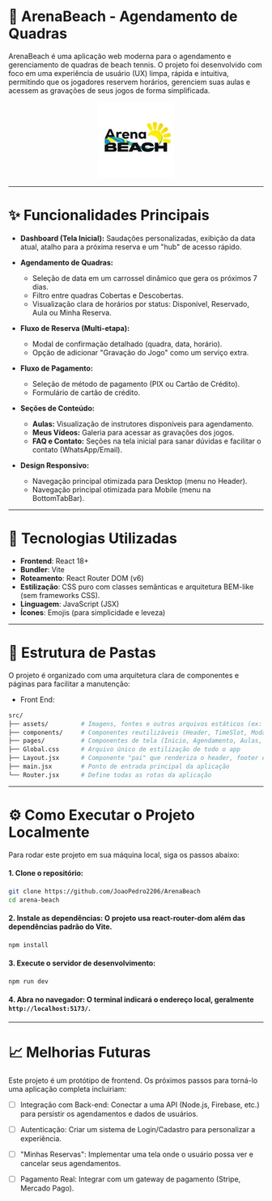 # 🎾 ArenaBeach - Agendamento de Quadras
ArenaBeach é uma aplicação web moderna para o agendamento e gerenciamento de quadras de beach tennis. O projeto foi desenvolvido com foco em uma experiência de usuário (UX) limpa, rápida e intuitiva, permitindo que os jogadores reservem horários, gerenciem suas aulas e acessem as gravações de seus jogos de forma simplificada.

<div align="center">

![Arena Beach](FrontEnd/src/assets/ArenaBeach.jpg)

</div>

---

# ✨ Funcionalidades Principais
- **Dashboard (Tela Inicial):** Saudações personalizadas, exibição da data atual, atalho para a próxima reserva e um "hub" de acesso rápido.

- **Agendamento de Quadras:**

    - Seleção de data em um carrossel dinâmico que gera os próximos 7 dias.
    - Filtro entre quadras Cobertas e Descobertas.
    - Visualização clara de horários por status: Disponível, Reservado, Aula ou Minha Reserva.

- **Fluxo de Reserva (Multi-etapa):**

    - Modal de confirmação detalhado (quadra, data, horário).
    - Opção de adicionar "Gravação do Jogo" como um serviço extra.

- **Fluxo de Pagamento:**

    - Seleção de método de pagamento (PIX ou Cartão de Crédito).
    - Formulário de cartão de crédito.

- **Seções de Conteúdo:**

    - **Aulas:** Visualização de instrutores disponíveis para agendamento.
    - **Meus Vídeos:** Galeria para acessar as gravações dos jogos.
    - **FAQ e Contato:** Seções na tela inicial para sanar dúvidas e facilitar o contato (WhatsApp/Email).

- **Design Responsivo:**

    - Navegação principal otimizada para Desktop (menu no Header).
    - Navegação principal otimizada para Mobile (menu na BottomTabBar).

---

# 🚀 Tecnologias Utilizadas
- **Frontend**: React 18+
- **Bundler**: Vite
- **Roteamento**: React Router DOM (v6)
- **Estilização**: CSS puro com classes semânticas e arquitetura BEM-like (sem frameworks CSS).
- **Linguagem**: JavaScript (JSX)
- **Ícones**: Emojis (para simplicidade e leveza)

---

# 📁 Estrutura de Pastas
O projeto é organizado com uma arquitetura clara de componentes e páginas para facilitar a manutenção:

- Front End:
```Bash
src/
├── assets/         # Imagens, fontes e outros arquivos estáticos (ex: logo)
├── components/     # Componentes reutilizáveis (Header, TimeSlot, Modais, etc.)
├── pages/          # Componentes de tela (Inicio, Agendamento, Aulas, etc.)
├── Global.css      # Arquivo único de estilização de todo o app
├── Layout.jsx      # Componente "pai" que renderiza o header, footer e rotas filhas
├── main.jsx        # Ponto de entrada principal da aplicação
└── Router.jsx      # Define todas as rotas da aplicação
```
---

# ⚙️ Como Executar o Projeto Localmente

Para rodar este projeto em sua máquina local, siga os passos abaixo:

#### 1. Clone o repositório:

```Bash
git clone https://github.com/JoaoPedro2206/ArenaBeach
cd arena-beach
```

#### 2. Instale as dependências: O projeto usa react-router-dom além das dependências padrão do Vite.

```Bash
npm install
```

#### 3. Execute o servidor de desenvolvimento:
```Bash
npm run dev
```

#### 4. Abra no navegador: O terminal indicará o endereço local, geralmente `http://localhost:5173/`.

---

# 📈 Melhorias Futuras
Este projeto é um protótipo de frontend. Os próximos passos para torná-lo uma aplicação completa incluiriam:

- [ ] Integração com Back-end: Conectar a uma API (Node.js, Firebase, etc.) para persistir os agendamentos e dados de usuários.

- [ ] Autenticação: Criar um sistema de Login/Cadastro para personalizar a experiência.

- [ ] "Minhas Reservas": Implementar uma tela onde o usuário possa ver e cancelar seus agendamentos.

- [ ] Pagamento Real: Integrar com um gateway de pagamento (Stripe, Mercado Pago).